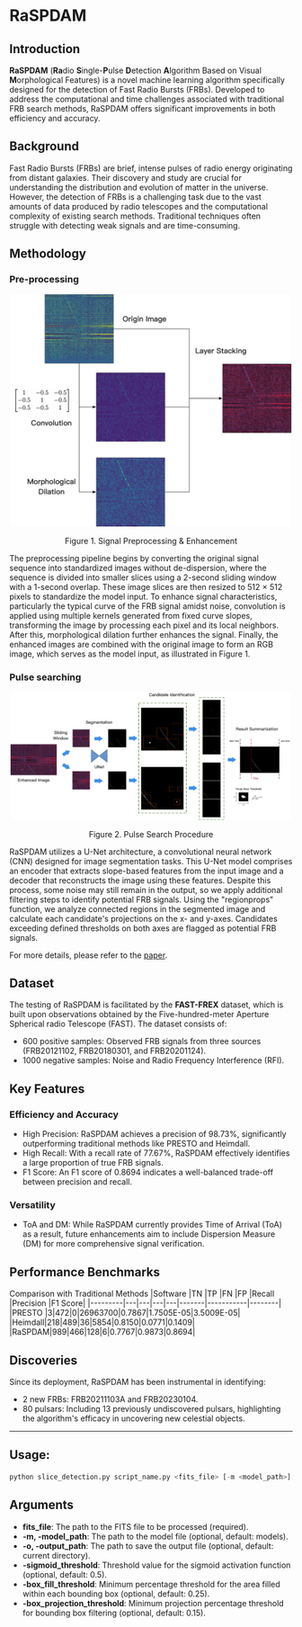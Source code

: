 # RaSPDAM

## Introduction
**RaSPDAM** (**Ra**dio **S**ingle-**P**ulse **D**etection **A**lgorithm Based on Visual **M**orphological Features) is a novel machine learning algorithm specifically designed for the detection of Fast Radio Bursts (FRBs). Developed to address the computational and time challenges associated with traditional FRB search methods, RaSPDAM offers significant improvements in both efficiency and accuracy.

## Background
Fast Radio Bursts (FRBs) are brief, intense pulses of radio energy originating from distant galaxies. Their discovery and study are crucial for understanding the distribution and evolution of matter in the universe. However, the detection of FRBs is a challenging task due to the vast amounts of data produced by radio telescopes and the computational complexity of existing search methods. Traditional techniques often struggle with detecting weak signals and are time-consuming.

## Methodology
### Pre-processing
<div align="center">
  <img src="/pics/image_process.png" alt="Figure1" width="500">
  <p>Figure 1. Signal Preprocessing & Enhancement</p>
</div>

The preprocessing pipeline begins by converting the original signal sequence into standardized images without de-dispersion, where the sequence is divided into smaller slices using a 2-second sliding window with a 1-second overlap. These image slices are then resized to 512 × 512 pixels to standardize the model input. To enhance signal characteristics, particularly the typical curve of the FRB signal amidst noise, convolution is applied using multiple kernels generated from fixed curve slopes, transforming the image by processing each pixel and its local neighbors. After this, morphological dilation further enhances the signal. Finally, the enhanced images are combined with the original image to form an RGB image, which serves as the model input, as illustrated in Figure 1.

### Pulse searching
<div align="center">
  <img src="/pics/full_procedure.png" alt="Figure1" width="500">
  <p>Figure 2. Pulse Search Procedure</p>
</div>

RaSPDAM utilizes a U-Net architecture, a convolutional neural network (CNN) designed for image segmentation tasks. This U-Net model comprises an encoder that extracts slope-based features from the input image and a decoder that reconstructs the image using these features. Despite this process, some noise may still remain in the output, so we apply additional filtering steps to identify potential FRB signals. Using the "regionprops" function, we analyze connected regions in the segmented image and calculate each candidate's projections on the x- and y-axes. Candidates exceeding defined thresholds on both axes are flagged as potential FRB signals.

For more details, please refer to the [paper](https://arxiv.org/abs/2411.02859).

## Dataset
The testing of RaSPDAM is facilitated by the **FAST-FREX** dataset, which is built upon observations obtained by the Five-hundred-meter Aperture Spherical radio Telescope (FAST). The dataset consists of:

- 600 positive samples: Observed FRB signals from three sources (FRB20121102, FRB20180301, and FRB20201124).
- 1000 negative samples: Noise and Radio Frequency Interference (RFI).

## Key Features
### Efficiency and Accuracy
- High Precision: RaSPDAM achieves a precision of 98.73%, significantly outperforming traditional methods like PRESTO and Heimdall.
- High Recall: With a recall rate of 77.67%, RaSPDAM effectively identifies a large proportion of true FRB signals.
- F1 Score: An F1 score of 0.8694 indicates a well-balanced trade-off between precision and recall.
### Versatility
- ToA and DM: While RaSPDAM currently provides Time of Arrival (ToA) as a result, future enhancements aim to include Dispersion Measure (DM) for more comprehensive signal verification.

## Performance Benchmarks
Comparison with Traditional Methods
|Software	|TN	|TP	|FN	|FP	|Recall	|Precision	|F1 Score|
|---------|---|---|---|---|-------|-----------|--------|
|PRESTO |3|472|0|26963700|0.7867|1.7505E-05|3.5009E-05|
|Heimdall|218|489|36|5854|0.8150|0.0771|0.1409|
|RaSPDAM|989|466|128|6|0.7767|0.9873|0.8694|

## Discoveries
Since its deployment, RaSPDAM has been instrumental in identifying:
- 2 new FRBs: FRB20211103A and FRB20230104.
- 80 pulsars: Including 13 previously undiscovered pulsars, highlighting the algorithm's efficacy in uncovering new celestial objects.

___

## Usage:
```python
python slice_detection.py script_name.py <fits_file> [-m <model_path>] [-o <output_path>] [-sigmoid_threshold <value>] [-box_fill_threshold <value>] [-box_projection_threshold <value>]
```

## Arguments
- **fits_file**: The path to the FITS file to be processed (required).
- **-m, -model_path**: The path to the model file (optional, default: models).
- **-o, -output_path**: The path to save the output file (optional, default: current directory).
- **-sigmoid_threshold**: Threshold value for the sigmoid activation function (optional, default: 0.5).
- **-box_fill_threshold**: Minimum percentage threshold for the area filled within each bounding box (optional, default: 0.25).
- **-box_projection_threshold**: Minimum projection percentage threshold for bounding box filtering (optional, default: 0.15).